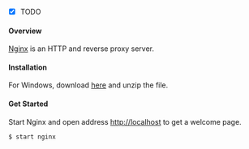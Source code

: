 - [x] TODO

#### Overview

[Nginx](https://nginx.org/) is an HTTP and reverse proxy server.

#### Installation

For Windows, download [here](https://nginx.org/en/download.html) and unzip the file.

#### Get Started

Start Nginx and open address <http://localhost> to get a welcome page.

```shell
$ start nginx
```